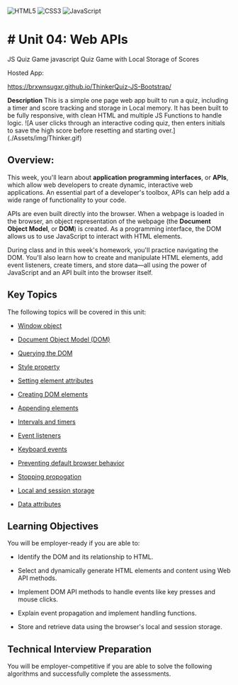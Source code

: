 ![HTML5](https://img.shields.io/badge/html5-%23E34F26.svg?style=for-the-badge&logo=html5&logoColor=white) ![CSS3](https://img.shields.io/badge/css3-%231572B6.svg?style=for-the-badge&logo=css3&logoColor=white) ![JavaScript](https://img.shields.io/badge/javascript-%23323330.svg?style=for-the-badge&logo=javascript&logoColor=%23F7DF1E)
# # Unit 04: Web APIs 
JS Quiz Game
javascript Quiz Game with Local Storage of Scores

Hosted App:

https://brxwnsugxr.github.io/ThinkerQuiz-JS-Bootstrap/

**Description**
This is a simple one page web app built to run a quiz, including a timer and score tracking and storage in Local memory. It has been built to be fully responsive, with clean HTML and multiple JS Functions to handle logic.
![A user clicks through an interactive coding quiz, then enters initials to save the high score before resetting and starting over.] (./Assets/img/Thinker.gif)

## Overview:

This week, you'll learn about **application programming interfaces**, or **APIs**, which allow web developers to create dynamic, interactive web applications. An essential part of a developer's toolbox, APIs can help add a wide range of functionality to your code.

APIs are even built directly into the browser. When a webpage is loaded in the browser, an object representation of the webpage (the **Document Object Model**, or **DOM**) is created. As a programming interface, the DOM allows us to use JavaScript to interact with HTML elements.

During class and in this week's homework, you'll practice navigating the DOM. You'll also learn how to create and manipulate HTML elements, add event listeners, create timers, and store data&mdash;all using the power of JavaScript and an API built into the browser itself.

## Key Topics

The following topics will be covered in this unit:

* [Window object](https://developer.mozilla.org/en-US/docs/Web/API/Window)

* [Document Object Model (DOM)](https://developer.mozilla.org/en-US/docs/Web/API/Document_Object_Model)

* [Querying the DOM](https://developer.mozilla.org/en-US/docs/Web/API/Document/querySelectorAll) 

* [Style property](https://developer.mozilla.org/en-US/docs/Web/API/ElementCSSInlineStyle/style)

* [Setting element attributes](https://developer.mozilla.org/en-US/docs/Web/API/Element/setAttribute)

* [Creating DOM elements](https://developer.mozilla.org/en-US/docs/Web/API/Document/createElement)

* [Appending elements](https://developer.mozilla.org/en-US/docs/Web/API/Node/appendChild)

* [Intervals and timers](https://developer.mozilla.org/en-US/docs/Web/API/WindowOrWorkerGlobalScope/setInterval)

* [Event listeners](https://developer.mozilla.org/en-US/docs/Web/API/EventTarget/addEventListener)

* [Keyboard events](https://developer.mozilla.org/en-US/docs/Web/API/KeyboardEvent)

* [Preventing default browser behavior](https://developer.mozilla.org/en-US/docs/Web/API/Event/preventDefault)

* [Stopping propogation](https://developer.mozilla.org/en-US/docs/Web/API/Event/stopPropagation)

* [Local and session storage](https://developer.mozilla.org/en-US/docs/Web/API/Storage)

* [Data attributes](https://developer.mozilla.org/en-US/docs/Learn/HTML/Howto/Use_data_attributes)

## Learning Objectives

You will be employer-ready if you are able to:

* Identify the DOM and its relationship to HTML.

* Select and dynamically generate HTML elements and content using Web API methods.

* Implement DOM API methods to handle events like key presses and mouse clicks.

* Explain event propagation and implement handling functions.

* Store and retrieve data using the browser's local and session storage.

## Technical Interview Preparation

You will be employer-competitive if you are able to solve the following algorithms and successfully complete the assessments.

